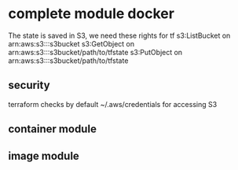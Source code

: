 # complete module docker 

The state is saved in S3, we need these rights for tf
s3:ListBucket on arn:aws:s3:::s3bucket
s3:GetObject on arn:aws:s3:::s3bucket/path/to/tfstate
s3:PutObject on arn:aws:s3:::s3bucket/path/to/tfstate 

## security 
terraform checks by default ~/.aws/credentials for accessing S3 

## container module
## image module

